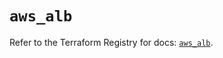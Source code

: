 # `aws_alb`

Refer to the Terraform Registry for docs: [`aws_alb`](https://registry.terraform.io/providers/hashicorp/aws/6.17.0/docs/resources/alb).
